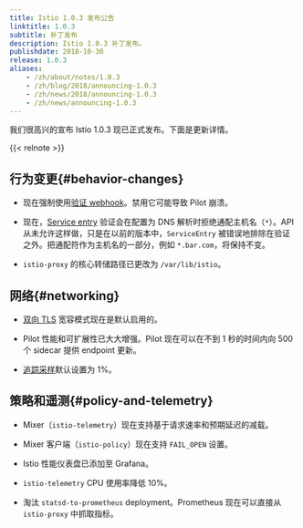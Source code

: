 ```yaml
---
title: Istio 1.0.3 发布公告
linktitle: 1.0.3
subtitle: 补丁发布
description: Istio 1.0.3 补丁发布。
publishdate: 2018-10-30
release: 1.0.3
aliases:
    - /zh/about/notes/1.0.3
    - /zh/blog/2018/announcing-1.0.3
    - /zh/news/2018/announcing-1.0.3
    - /zh/news/announcing-1.0.3
---
```


我们很高兴的宣布 Istio 1.0.3 现已正式发布。下面是更新详情。

{{< relnote >}}

## 行为变更{#behavior-changes}

- 现在强制使用[验证 webhook](/zh/docs/ops/common-problems/validation)。禁用它可能导致 Pilot 崩溃。

- 现在，[Service entry](/zh/docs/reference/config/networking/service-entry/) 验证会在配置为 DNS 解析时拒绝通配主机名（`*`）。API 从未允许这样做，只是在以前的版本中，`ServiceEntry` 被错误地排除在验证之外。把通配符作为主机名的一部分，例如 `*.bar.com`，将保持不变。

- `istio-proxy` 的核心转储路径已更改为 `/var/lib/istio`。

## 网络{#networking}

- [双向 TLS](/zh/docs/tasks/security/authentication/mutual-tls) 宽容模式现在是默认启用的。

- Pilot 性能和可扩展性已大大增强。Pilot 现在可以在不到 1 秒的时间内向 500 个 sidecar 提供 endpoint 更新。

- [追踪采样](/zh/docs/tasks/observability/distributed-tracing/overview/#trace-sampling)默认设置为 1%。

## 策略和遥测{#policy-and-telemetry}

- Mixer（`istio-telemetry`）现在支持基于请求速率和预期延迟的减载。

- Mixer 客户端（`istio-policy`）现在支持 `FAIL_OPEN` 设置。

- Istio 性能仪表盘已添加至 Grafana。

- `istio-telemetry` CPU 使用率降低 10%。

- 淘汰 `statsd-to-prometheus` deployment。Prometheus 现在可以直接从 `istio-proxy` 中抓取指标。

